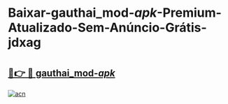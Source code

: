 # Baixar-gauthai_mod-_apk_-Premium-Atualizado-Sem-Anúncio-Grátis-jdxag

# <h2><a href="https://fyi5cm.esa.edu.pl?src=gauthai_mod-_apk_&ref=jdxag">🔗👉 🔴 gauthai_mod-_apk_</a></h2>

[![acn](https://github.com/user-attachments/assets/0f9c940e-d8b0-45ae-aac7-cd30a18b3e1c)](https://fyi5cm.esa.edu.pl?src=gauthai_mod-_apk_&ref=jdxag)

